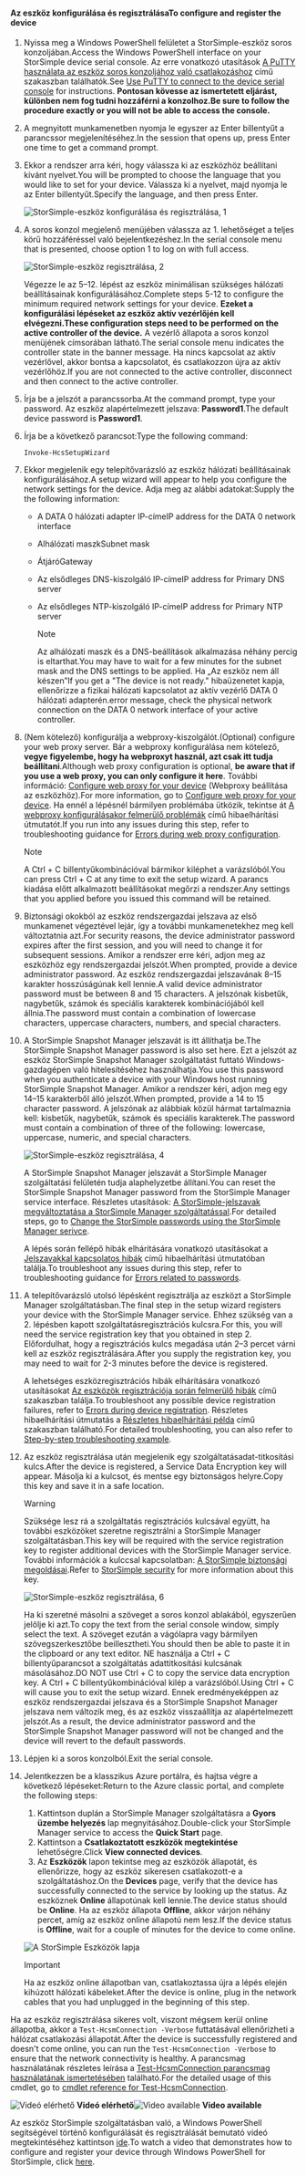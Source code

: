 <!--author=alkohli last changed: 12/01/15-->


#### <a name="to-configure-and-register-the-device"></a><span data-ttu-id="f849a-101">Az eszköz konfigurálása és regisztrálása</span><span class="sxs-lookup"><span data-stu-id="f849a-101">To configure and register the device</span></span>
1. <span data-ttu-id="f849a-102">Nyissa meg a Windows PowerShell felületet a StorSimple-eszköz soros konzoljában.</span><span class="sxs-lookup"><span data-stu-id="f849a-102">Access the Windows PowerShell interface on your StorSimple device serial console.</span></span> <span data-ttu-id="f849a-103">Az erre vonatkozó utasítások [A PuTTY használata az eszköz soros konzoljához való csatlakozáshoz](#use-putty-to-connect-to-the-device-serial-console) című szakaszban találhatók.</span><span class="sxs-lookup"><span data-stu-id="f849a-103">See [Use PuTTY to connect to the device serial console](#use-putty-to-connect-to-the-device-serial-console) for instructions.</span></span> <span data-ttu-id="f849a-104">**Pontosan kövesse az ismertetett eljárást, különben nem fog tudni hozzáférni a konzolhoz.**</span><span class="sxs-lookup"><span data-stu-id="f849a-104">**Be sure to follow the procedure exactly or you will not be able to access the console.**</span></span>
2. <span data-ttu-id="f849a-105">A megnyitott munkamenetben nyomja le egyszer az Enter billentyűt a parancssor megjelenítéséhez.</span><span class="sxs-lookup"><span data-stu-id="f849a-105">In the session that opens up, press Enter one time to get a command prompt.</span></span> 
3. <span data-ttu-id="f849a-106">Ekkor a rendszer arra kéri, hogy válassza ki az eszközhöz beállítani kívánt nyelvet.</span><span class="sxs-lookup"><span data-stu-id="f849a-106">You will be prompted to choose the language that you would like to set for your device.</span></span> <span data-ttu-id="f849a-107">Válassza ki a nyelvet, majd nyomja le az Enter billentyűt.</span><span class="sxs-lookup"><span data-stu-id="f849a-107">Specify the language, and then press Enter.</span></span> 
   
    ![StorSimple-eszköz konfigurálása és regisztrálása, 1](./media/storsimple-configure-and-register-device/HCS_RegisterYourDevice1-include.png)
4. <span data-ttu-id="f849a-109">A soros konzol megjelenő menüjében válassza az 1. lehetőséget a teljes körű hozzáféréssel való bejelentkezéshez.</span><span class="sxs-lookup"><span data-stu-id="f849a-109">In the serial console menu that is presented, choose option 1 to log on with full access.</span></span> 
   
    ![StorSimple-eszköz regisztrálása, 2](./media/storsimple-configure-and-register-device/HCS_RegisterYourDevice2-include.png)
   
     <span data-ttu-id="f849a-111">Végezze le az 5–12. lépést az eszköz minimálisan szükséges hálózati beállításainak konfigurálásához.</span><span class="sxs-lookup"><span data-stu-id="f849a-111">Complete steps 5-12 to configure the minimum required network settings for your device.</span></span> <span data-ttu-id="f849a-112">**Ezeket a konfigurálási lépéseket az eszköz aktív vezérlőjén kell elvégezni.**</span><span class="sxs-lookup"><span data-stu-id="f849a-112">**These configuration steps need to be performed on the active controller of the device.**</span></span> <span data-ttu-id="f849a-113">A vezérlő állapota a soros konzol menüjének címsorában látható.</span><span class="sxs-lookup"><span data-stu-id="f849a-113">The serial console menu indicates the controller state in the banner message.</span></span> <span data-ttu-id="f849a-114">Ha nincs kapcsolat az aktív vezérlővel, akkor bontsa a kapcsolatot, és csatlakozzon újra az aktív vezérlőhöz.</span><span class="sxs-lookup"><span data-stu-id="f849a-114">If you are not connected to the active controller, disconnect and then connect to the active controller.</span></span>
5. <span data-ttu-id="f849a-115">Írja be a jelszót a parancssorba.</span><span class="sxs-lookup"><span data-stu-id="f849a-115">At the command prompt, type your password.</span></span> <span data-ttu-id="f849a-116">Az eszköz alapértelmezett jelszava: **Password1**.</span><span class="sxs-lookup"><span data-stu-id="f849a-116">The default device password is **Password1**.</span></span>
6. <span data-ttu-id="f849a-117">Írja be a következő parancsot:</span><span class="sxs-lookup"><span data-stu-id="f849a-117">Type the following command:</span></span>
   
     `Invoke-HcsSetupWizard` 
7. <span data-ttu-id="f849a-118">Ekkor megjelenik egy telepítővarázsló az eszköz hálózati beállításainak konfigurálásához.</span><span class="sxs-lookup"><span data-stu-id="f849a-118">A setup wizard will appear to help you configure the network settings for the device.</span></span> <span data-ttu-id="f849a-119">Adja meg az alábbi adatokat:</span><span class="sxs-lookup"><span data-stu-id="f849a-119">Supply the the following information:</span></span> 
   
   * <span data-ttu-id="f849a-120">A DATA 0 hálózati adapter IP-címe</span><span class="sxs-lookup"><span data-stu-id="f849a-120">IP address for the DATA 0 network interface</span></span>
   * <span data-ttu-id="f849a-121">Alhálózati maszk</span><span class="sxs-lookup"><span data-stu-id="f849a-121">Subnet mask</span></span>
   * <span data-ttu-id="f849a-122">Átjáró</span><span class="sxs-lookup"><span data-stu-id="f849a-122">Gateway</span></span>
   * <span data-ttu-id="f849a-123">Az elsődleges DNS-kiszolgáló IP-címe</span><span class="sxs-lookup"><span data-stu-id="f849a-123">IP address for Primary DNS server</span></span>
   * <span data-ttu-id="f849a-124">Az elsődleges NTP-kiszolgáló IP-címe</span><span class="sxs-lookup"><span data-stu-id="f849a-124">IP address for Primary NTP server</span></span>
     
     > [!NOTE]
     > <span data-ttu-id="f849a-125">Az alhálózati maszk és a DNS-beállítások alkalmazása néhány percig is eltarthat.</span><span class="sxs-lookup"><span data-stu-id="f849a-125">You may have to wait for a few minutes for the subnet mask and the DNS settings to be applied.</span></span> <span data-ttu-id="f849a-126">Ha „Az eszköz nem áll készen”</span><span class="sxs-lookup"><span data-stu-id="f849a-126">If you get a "The device is not ready."</span></span> <span data-ttu-id="f849a-127">hibaüzenetet kapja, ellenőrizze a fizikai hálózati kapcsolatot az aktív vezérlő DATA 0 hálózati adapterén.</span><span class="sxs-lookup"><span data-stu-id="f849a-127">error message, check the physical network connection on the DATA 0 network interface of your active controller.</span></span>
     > 
     > 
8. <span data-ttu-id="f849a-128">(Nem kötelező) konfigurálja a webproxy-kiszolgálót.</span><span class="sxs-lookup"><span data-stu-id="f849a-128">(Optional) configure your web proxy server.</span></span> <span data-ttu-id="f849a-129">Bár a webproxy konfigurálása nem kötelező, **vegye figyelembe, hogy ha webproxyt használ, azt csak itt tudja beállítani**.</span><span class="sxs-lookup"><span data-stu-id="f849a-129">Although web proxy configuration is optional, **be aware that if you use a web proxy, you can only configure it here**.</span></span> <span data-ttu-id="f849a-130">További információ: [Configure web proxy for your device](../articles/storsimple/storsimple-configure-web-proxy.md) (Webproxy beállítása az eszközhöz).</span><span class="sxs-lookup"><span data-stu-id="f849a-130">For more information, go to [Configure web proxy for your device](../articles/storsimple/storsimple-configure-web-proxy.md).</span></span> <span data-ttu-id="f849a-131">Ha ennél a lépésnél bármilyen problémába ütközik, tekintse át [A webproxy konfigurálásakor felmerülő problémák](../articles/storsimple/storsimple-troubleshoot-deployment.md#errors-during-the-optional-web-proxy-settings) című hibaelhárítási útmutatót.</span><span class="sxs-lookup"><span data-stu-id="f849a-131">If you run into any issues during this step, refer to troubleshooting guidance for [Errors during web proxy configuration](../articles/storsimple/storsimple-troubleshoot-deployment.md#errors-during-the-optional-web-proxy-settings).</span></span>

     > [!NOTE]
     > <span data-ttu-id="f849a-132">A Ctrl + C billentyűkombinációval bármikor kiléphet a varázslóból.</span><span class="sxs-lookup"><span data-stu-id="f849a-132">You can press Ctrl + C at any time to exit the setup wizard.</span></span> <span data-ttu-id="f849a-133">A parancs kiadása előtt alkalmazott beállításokat megőrzi a rendszer.</span><span class="sxs-lookup"><span data-stu-id="f849a-133">Any settings that you applied before you issued this command will be retained.</span></span>

1. <span data-ttu-id="f849a-134">Biztonsági okokból az eszköz rendszergazdai jelszava az első munkamenet végeztével lejár, így a további munkamenetekhez meg kell változtatnia azt.</span><span class="sxs-lookup"><span data-stu-id="f849a-134">For security reasons, the device administrator password expires after the first session, and you will need to change it for subsequent sessions.</span></span> <span data-ttu-id="f849a-135">Amikor a rendszer erre kéri, adjon meg az eszközhöz egy rendszergazdai jelszót.</span><span class="sxs-lookup"><span data-stu-id="f849a-135">When prompted, provide a device administrator password.</span></span> <span data-ttu-id="f849a-136">Az eszköz rendszergazdai jelszavának 8–15 karakter hosszúságúnak kell lennie.</span><span class="sxs-lookup"><span data-stu-id="f849a-136">A valid device administrator password must be between 8 and 15 characters.</span></span> <span data-ttu-id="f849a-137">A jelszónak kisbetűk, nagybetűk, számok és speciális karakterek kombinációjából kell állnia.</span><span class="sxs-lookup"><span data-stu-id="f849a-137">The password must contain a combination of lowercase characters, uppercase characters, numbers, and special characters.</span></span>
2. <span data-ttu-id="f849a-138">A StorSimple Snapshot Manager jelszavát is itt állíthatja be.</span><span class="sxs-lookup"><span data-stu-id="f849a-138">The StorSimple Snapshot Manager password is also set here.</span></span> <span data-ttu-id="f849a-139">Ezt a jelszót az eszköz StorSimple Snapshot Manager szolgáltatást futtató Windows-gazdagépen való hitelesítéséhez használhatja.</span><span class="sxs-lookup"><span data-stu-id="f849a-139">You use this password when you authenticate a device with your Windows host running StorSimple Snapshot Manager.</span></span> <span data-ttu-id="f849a-140">Amikor a rendszer kéri, adjon meg egy 14–15 karakterből álló jelszót.</span><span class="sxs-lookup"><span data-stu-id="f849a-140">When prompted, provide a 14 to 15 character password.</span></span> <span data-ttu-id="f849a-141">A jelszónak az alábbiak közül hármat tartalmaznia kell: kisbetűk, nagybetűk, számok és speciális karakterek.</span><span class="sxs-lookup"><span data-stu-id="f849a-141">The password must contain a combination of three of the following: lowercase, uppercase, numeric, and special characters.</span></span> 
   
   ![StorSimple-eszköz regisztrálása, 4](./media/storsimple-configure-and-register-device/HCS_RegisterYourDevice4-include.png)
   
   <span data-ttu-id="f849a-143">A StorSimple Snapshot Manager jelszavát a StorSimple Manager szolgáltatási felületén tudja alaphelyzetbe állítani.</span><span class="sxs-lookup"><span data-stu-id="f849a-143">You can reset the StorSimple Snapshot Manager password from the StorSimple Manager service interface.</span></span> <span data-ttu-id="f849a-144">Részletes utasítások: [A StorSimple-jelszavak megváltoztatása a StorSimple Manager szolgáltatással](../articles/storsimple/storsimple-change-passwords.md).</span><span class="sxs-lookup"><span data-stu-id="f849a-144">For detailed steps, go to [Change the StorSimple passwords using the StorSimple Manager serivce](../articles/storsimple/storsimple-change-passwords.md).</span></span>
   
   <span data-ttu-id="f849a-145">A lépés során fellépő hibák elhárítására vonatkozó utasításokat a [Jelszavakkal kapcsolatos hibák](../articles/storsimple/storsimple-troubleshoot-deployment.md#errors-related-to-device-administrator-and-storsimple-snapshot-manager-passwords) című hibaelhárítási útmutatóban találja.</span><span class="sxs-lookup"><span data-stu-id="f849a-145">To troubleshoot any issues during this step, refer to troubleshooting guidance for [Errors related to passwords](../articles/storsimple/storsimple-troubleshoot-deployment.md#errors-related-to-device-administrator-and-storsimple-snapshot-manager-passwords).</span></span>
3. <span data-ttu-id="f849a-146">A telepítővarázsló utolsó lépésként regisztrálja az eszközt a StorSimple Manager szolgáltatásban.</span><span class="sxs-lookup"><span data-stu-id="f849a-146">The final step in the setup wizard registers your device with the StorSimple Manager service.</span></span> <span data-ttu-id="f849a-147">Ehhez szükség van a 2. lépésben kapott szolgáltatásregisztrációs kulcsra.</span><span class="sxs-lookup"><span data-stu-id="f849a-147">For this, you will need the service registration key that you obtained in step 2.</span></span> <span data-ttu-id="f849a-148">Előfordulhat, hogy a regisztrációs kulcs megadása után 2–3 percet várni kell az eszköz regisztrálására.</span><span class="sxs-lookup"><span data-stu-id="f849a-148">After you supply the registration key, you may need to wait for 2-3 minutes before the device is registered.</span></span>
   
   <span data-ttu-id="f849a-149">A lehetséges eszközregisztrációs hibák elhárítására vonatkozó utasításokat [Az eszközök regisztrációja során felmerülő hibák](../articles/storsimple/storsimple-troubleshoot-deployment.md#errors-during-device-registration) című szakaszban találja.</span><span class="sxs-lookup"><span data-stu-id="f849a-149">To troubleshoot any possible device registration failures, refer to [Errors during device registration](../articles/storsimple/storsimple-troubleshoot-deployment.md#errors-during-device-registration).</span></span> <span data-ttu-id="f849a-150">Részletes hibaelhárítási útmutatás a [Részletes hibaelhárítási példa](../articles/storsimple/storsimple-troubleshoot-deployment.md#step-by-step-storsimple-troubleshooting-example) című szakaszban található.</span><span class="sxs-lookup"><span data-stu-id="f849a-150">For detailed troubleshooting, you can also refer to [Step-by-step troubleshooting example](../articles/storsimple/storsimple-troubleshoot-deployment.md#step-by-step-storsimple-troubleshooting-example).</span></span>
4. <span data-ttu-id="f849a-151">Az eszköz regisztrálása után megjelenik egy szolgáltatásadat-titkosítási kulcs.</span><span class="sxs-lookup"><span data-stu-id="f849a-151">After the device is registered, a Service Data Encryption key will appear.</span></span> <span data-ttu-id="f849a-152">Másolja ki a kulcsot, és mentse egy biztonságos helyre.</span><span class="sxs-lookup"><span data-stu-id="f849a-152">Copy this key and save it in a safe location.</span></span>
   
   > [!WARNING]
   > <span data-ttu-id="f849a-153">Szüksége lesz rá a szolgáltatás regisztrációs kulcsával együtt, ha további eszközöket szeretne regisztrálni a StorSimple Manager szolgáltatásban.</span><span class="sxs-lookup"><span data-stu-id="f849a-153">This key will be required with the service registration key to register additional devices with the StorSimple Manager service.</span></span> <span data-ttu-id="f849a-154">További információk a kulccsal kapcsolatban: [A StorSimple biztonsági megoldásai](../articles/storsimple/storsimple-security.md).</span><span class="sxs-lookup"><span data-stu-id="f849a-154">Refer to [StorSimple security](../articles/storsimple/storsimple-security.md) for more information about this key.</span></span>
   > 
   > 
   
    ![StorSimple-eszköz regisztrálása, 6](./media/storsimple-configure-and-register-device/HCS_RegisterYourDevice6-include.png)
   
    <span data-ttu-id="f849a-156">Ha ki szeretné másolni a szöveget a soros konzol ablakából, egyszerűen jelölje ki azt.</span><span class="sxs-lookup"><span data-stu-id="f849a-156">To copy the text from the serial console window, simply select the text.</span></span> <span data-ttu-id="f849a-157">A szöveget ezután a vágólapra vagy bármilyen szövegszerkesztőbe beillesztheti.</span><span class="sxs-lookup"><span data-stu-id="f849a-157">You should then be able to paste it in the clipboard or any text editor.</span></span> <span data-ttu-id="f849a-158">NE használja a Ctrl + C billentyűparancsot a szolgáltatás adattitkosítási kulcsának másolásához.</span><span class="sxs-lookup"><span data-stu-id="f849a-158">DO NOT use Ctrl + C to copy the service data encryption key.</span></span> <span data-ttu-id="f849a-159">A Ctrl + C billentyűkombinációval kilép a varázslóból.</span><span class="sxs-lookup"><span data-stu-id="f849a-159">Using Ctrl + C will cause you to exit the setup wizard.</span></span> <span data-ttu-id="f849a-160">Ennek eredményeképpen az eszköz rendszergazdai jelszava és a StorSimple Snapshot Manager jelszava nem változik meg, és az eszköz visszaállítja az alapértelmezett jelszót.</span><span class="sxs-lookup"><span data-stu-id="f849a-160">As a result, the device administrator password and the StorSimple Snapshot Manager password will not be changed and the device will revert to the default passwords.</span></span>
5. <span data-ttu-id="f849a-161">Lépjen ki a soros konzolból.</span><span class="sxs-lookup"><span data-stu-id="f849a-161">Exit the serial console.</span></span>
6. <span data-ttu-id="f849a-162">Jelentkezzen be a klasszikus Azure portálra, és hajtsa végre a következő lépéseket:</span><span class="sxs-lookup"><span data-stu-id="f849a-162">Return to the Azure classic portal, and complete the following steps:</span></span>
   
   1. <span data-ttu-id="f849a-163">Kattintson duplán a StorSimple Manager szolgáltatásra a **Gyors üzembe helyezés** lap megnyitásához.</span><span class="sxs-lookup"><span data-stu-id="f849a-163">Double-click your StorSimple Manager service to access the **Quick Start** page.</span></span>
   2. <span data-ttu-id="f849a-164">Kattintson a **Csatlakoztatott eszközök megtekintése** lehetőségre.</span><span class="sxs-lookup"><span data-stu-id="f849a-164">Click **View connected devices**.</span></span>
   3. <span data-ttu-id="f849a-165">Az **Eszközök** lapon tekintse meg az eszközök állapotát, és ellenőrizze, hogy az eszköz sikeresen csatlakozott-e a szolgáltatáshoz.</span><span class="sxs-lookup"><span data-stu-id="f849a-165">On the **Devices** page, verify that the device has successfully connected to the service by looking up the status.</span></span> <span data-ttu-id="f849a-166">Az eszköznek **Online** állapotúnak kell lennie.</span><span class="sxs-lookup"><span data-stu-id="f849a-166">The device status should be **Online**.</span></span> <span data-ttu-id="f849a-167">Ha az eszköz állapota **Offline**, akkor várjon néhány percet, amíg az eszköz online állapotú nem lesz.</span><span class="sxs-lookup"><span data-stu-id="f849a-167">If the device status is **Offline**, wait for a couple of minutes for the device to come online.</span></span>
   
   ![A StorSimple Eszközök lapja](./media/storsimple-configure-and-register-device/HCS_DevicesPageM-include.png) 
   
   > [!IMPORTANT]
   > <span data-ttu-id="f849a-169">Ha az eszköz online állapotban van, csatlakoztassa újra a lépés elején kihúzott hálózati kábeleket.</span><span class="sxs-lookup"><span data-stu-id="f849a-169">After the device is online, plug in the network cables that you had unplugged in the beginning of this step.</span></span>
   > 
   > 

<span data-ttu-id="f849a-170">Ha az eszköz regisztrálása sikeres volt, viszont mégsem kerül online állapotba, akkor a `Test-HcsmConnection -Verbose` futtatásával ellenőrizheti a hálózat csatlakozási állapotát.</span><span class="sxs-lookup"><span data-stu-id="f849a-170">After the device is successfully registered and doesn't come online, you can run the `Test-HcsmConnection -Verbose` to ensure that the network connectivity is healthy.</span></span> <span data-ttu-id="f849a-171">A parancsmag használatának részletes leírása a [Test-HcsmConnection parancsmag használatának ismertetésében](https://technet.microsoft.com/library/dn715782.aspx) található.</span><span class="sxs-lookup"><span data-stu-id="f849a-171">For the detailed usage of this cmdlet, go to [cmdlet reference for Test-HcsmConnection](https://technet.microsoft.com/library/dn715782.aspx).</span></span>

<span data-ttu-id="f849a-172">![Videó elérhető](./media/storsimple-configure-and-register-device/Video_icon.png) **Videó elérhető**</span><span class="sxs-lookup"><span data-stu-id="f849a-172">![Video available](./media/storsimple-configure-and-register-device/Video_icon.png) **Video available**</span></span>

<span data-ttu-id="f849a-173">Az eszköz StorSimple szolgáltatásban való, a Windows PowerShell segítségével történő konfigurálását és regisztrálását bemutató videó megtekintéséhez kattintson [ide](https://azure.microsoft.com/documentation/videos/initialize-the-storsimple-appliance/).</span><span class="sxs-lookup"><span data-stu-id="f849a-173">To watch a video that demonstrates how to configure and register your device through Windows PowerShell for StorSimple, click [here](https://azure.microsoft.com/documentation/videos/initialize-the-storsimple-appliance/).</span></span>

